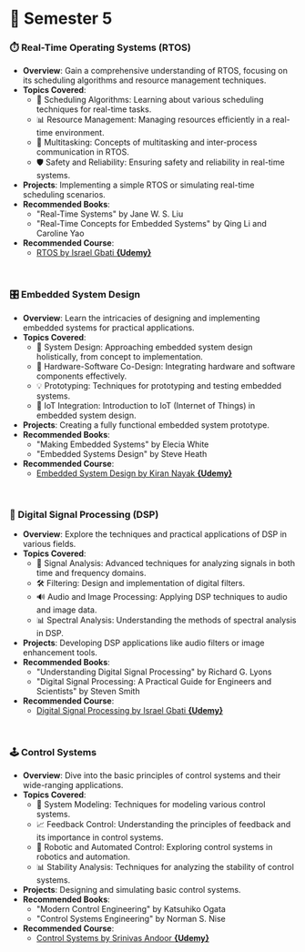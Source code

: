 # 📒 Semester 5

### ⏱️ Real-Time Operating Systems (RTOS)
- **Overview**: Gain a comprehensive understanding of RTOS, focusing on its scheduling algorithms and resource management techniques.
- **Topics Covered**:
  - 🔄 Scheduling Algorithms: Learning about various scheduling techniques for real-time tasks.
  - 📊 Resource Management: Managing resources efficiently in a real-time environment.
  - 🤖 Multitasking: Concepts of multitasking and inter-process communication in RTOS.
  - 🛡️ Safety and Reliability: Ensuring safety and reliability in real-time systems.
- **Projects**: Implementing a simple RTOS or simulating real-time scheduling scenarios.
- **Recommended Books**:
  - "Real-Time Systems" by Jane W. S. Liu
  - "Real-Time Concepts for Embedded Systems" by Qing Li and Caroline Yao
- **Recommended Course**:
  - [RTOS by Israel Gbati **{Udemy}**](https://www.udemy.com/course/freertos-on-arm-processors/)

<br>

### 🎛️ Embedded System Design
- **Overview**: Learn the intricacies of designing and implementing embedded systems for practical applications.
- **Topics Covered**:
  - 🧩 System Design: Approaching embedded system design holistically, from concept to implementation.
  - 🔌 Hardware-Software Co-Design: Integrating hardware and software components effectively.
  - 💡 Prototyping: Techniques for prototyping and testing embedded systems.
  - 🤖 IoT Integration: Introduction to IoT (Internet of Things) in embedded system design.
- **Projects**: Creating a fully functional embedded system prototype.
- **Recommended Books**:
  - "Making Embedded Systems" by Elecia White
  - "Embedded Systems Design" by Steve Heath
- **Recommended Course**:
  - [Embedded System Design by Kiran Nayak **{Udemy}**](https://www.udemy.com/course/embedded-system-design-using-uml-state-machines/)

<br>

### 📡 Digital Signal Processing (DSP)
- **Overview**: Explore the techniques and practical applications of DSP in various fields.
- **Topics Covered**:
  - 🌊 Signal Analysis: Advanced techniques for analyzing signals in both time and frequency domains.
  - 🛠️ Filtering: Design and implementation of digital filters.
  - 🔊 Audio and Image Processing: Applying DSP techniques to audio and image data.
  - 📊 Spectral Analysis: Understanding the methods of spectral analysis in DSP.
- **Projects**: Developing DSP applications like audio filters or image enhancement tools.
- **Recommended Books**:
  - "Understanding Digital Signal Processing" by Richard G. Lyons
  - "Digital Signal Processing: A Practical Guide for Engineers and Scientists" by Steven Smith
- **Recommended Course**:
  - [Digital Signal Processing by Israel Gbati **{Udemy}**](https://www.udemy.com/course/digital-signal-processing-dsp-from-ground-uptm-in-c/)

<br>

### 🕹️ Control Systems
- **Overview**: Dive into the basic principles of control systems and their wide-ranging applications.
- **Topics Covered**:
  - 🔧 System Modeling: Techniques for modeling various control systems.
  - 📈 Feedback Control: Understanding the principles of feedback and its importance in control systems.
  - 🤖 Robotic and Automated Control: Exploring control systems in robotics and automation.
  - 📊 Stability Analysis: Techniques for analyzing the stability of control systems.
- **Projects**: Designing and simulating basic control systems.
- **Recommended Books**:
  - "Modern Control Engineering" by Katsuhiko Ogata
  - "Control Systems Engineering" by Norman S. Nise
- **Recommended Course**:
  - [Control Systems by Srinivas Andoor **{Udemy}**](https://www.udemy.com/course/mastering-control-systems-very-basics-to-advance/)

